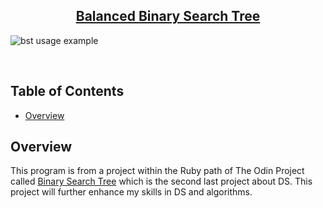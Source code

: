 <h2 align="center"><u>Balanced Binary Search Tree</u></h2>

![bst usage example](img/bbst.gif)

<p align="center">
<br>
</p>

## Table of Contents
+ [Overview](#overview)

## Overview <a name = "overview"></a>

This program is from a project within the Ruby path of The Odin Project called [Binary Search Tree](https://www.theodinproject.com/lessons/ruby-binary-search-trees) which is the second last project about DS. This project will further enhance my skills in DS and algorithms.
